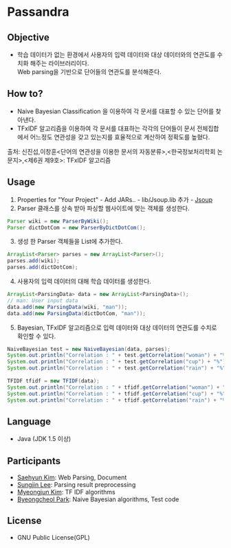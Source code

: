 ﻿# Passandra

Objective
---------

 + 학습 데이터가 없는 환경에서 사용자의 입력 데이터와 대상 데이터와의 연관도를 수치화 해주는 라이브러리이다.  
Web parsing을 기반으로 단어들의 연관도를 분석해준다.  

How to?
-------

* Naive Bayesian Classification 을 이용하여 각 문서를 대표할 수 있는 단어를 찾아낸다.  
* TFxIDF 알고리즘을 이용하여 각 문서를 대표하는 각각의 단어들이 문서 전체집합에서 어느정도 연관성을 갖고 있는지를 효율적으로 계산하여 정확도를 높혔다.  

출처: 신진섭,이창훈<단어의 연관성을 이용한 문서의 자동분류>,<한국정보처리학회 논문지>,<제6권 제9호>: TFxIDF 알고리즘  

Usage
-----

  1. Properties for "Your Project" - Add JARs.. - lib/Jsoup.lib 추가 - [Jsoup](http://jsoup.org/)  
  2. Parser 클래스를 상속 받아 파싱할 웹사이트에 맞는 객체를 생성한다.  

  ```Java
  Parser wiki = new ParserByWiki();
  Parser dictDotCom = new ParserByDictDotCom();
  ```

  3. 생성 한 Parser 객체들을 List에 추가한다.  

  ```Java
  ArrayList<Parser> parses = new ArrayList<Parser>();
  parses.add(wiki);
  parses.add(dictDotCom);
  ```

  4. 사용자의 입력 데이터의 대해 학습 데이터를 생성한다.  

  ```Java
  ArrayList<ParsingData> data = new ArrayList<ParsingData>();
  // man: User input data
  data.add(new ParsingData(wiki, "man"));
  data.add(new ParsingData(dictDotCom, "man"));
  ```

  5. Bayesian, TFxIDF 알고리즘으로 입력 데이터와 대상 데이터의 연관도를 수치로 확인할 수 있다.  

  ```Java
  NaiveBayesian test = new NaiveBayesian(data, parses);
  System.out.println("Correlation : " + test.getCorrelation("woman") + "%");
  System.out.println("Correlation : " + test.getCorrelation("cup") + "%");
  System.out.println("Correlation : " + test.getCorrelation("rain") + "%");
    
  TFIDF tfidf = new TFIDF(data);
  System.out.println("Correlation : " + tfidf.getCorrelation("woman") + "%");
  System.out.println("Correlation : " + tfidf.getCorrelation("cup") + "%");
  System.out.println("Correlation : " + tfidf.getCorrelation("rain") + "%");
  ```

Language
--------

 + Java (JDK 1.5 이상)

Participants
------------

* [Saehyun Kim](https://github.com/saehyun/): Web Parsing, Document  
* [Sungjin Lee](https://github.com/qchonjae): Parsing result preprocessing  
* [Myeongjun Kim](https://github.com/kimmyeongjun): TF IDF algorithms  
* [Byeongcheol Park](https://github.com/gkr2410): Naive Bayesian algorithms, Test code  

License
-------

 + GNU Public License(GPL)
